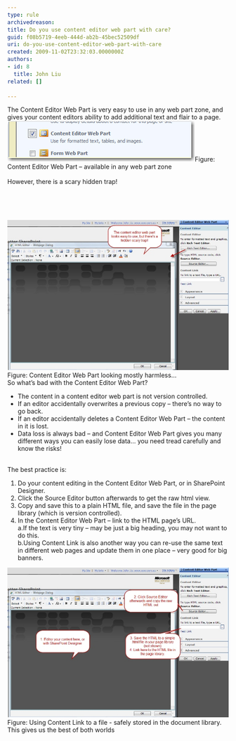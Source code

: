 ```yaml
---
type: rule
archivedreason: 
title: Do you use content editor web part with care?
guid: f08b5719-4eeb-444d-ab2b-45bec52509df
uri: do-you-use-content-editor-web-part-with-care
created: 2009-11-02T23:32:03.0000000Z
authors:
- id: 8
  title: John Liu
related: []

---
```



The Content Editor Web Part is very easy to use in any web part zone, and gives your content editors ability to add additional text and flair to a page.<br>
<img src="ContentEditorWebPart_Small.jpg" class="ms-rteCustom-ImageArea" alt="" /><span class="ms-rteCustom-FigureNormal">Figure: Content Editor Web Part – available in any web part zone<br>
</span><br>
However, there is a scary hidden trap!

<br><excerpt class='endintro'></excerpt><br>

  <br>
<img src="ContentEditorWebPart02_Small.jpg" class="ms-rteCustom-ImageArea" alt="" /><font class="ms-rteCustom-FigureNormal">Figure: Content Editor Web Part looking mostly harmless...   </font><br>
So what’s bad with the Content Editor Web Part?<br>
<ul>
    <li>The content in a content editor web part is not version controlled. </li>
    <li>If an editor accidentally overwrites a previous copy – there’s no way to go back. </li>
    <li>If an editor accidentally deletes a Content Editor Web Part – the content in it is lost. </li>
    <li>Data loss is always bad – and Content Editor Web Part gives you many different ways you can easily lose data... you need tread carefully and know the risks! </li>
</ul>
<br>
The best practice is: <br>
<ol>
    <li>Do your content editing in the Content Editor Web Part, or in SharePoint Designer.</li>
    <li>Click the Source Editor button afterwards to get the raw html view. </li>
    <li>Copy and save this to a plain HTML file, and save the file in the page library (which is version controlled). </li>
    <li>In the Content Editor Web Part – link to the HTML page’s URL.<br>
    a.If the text is very tiny – may be just a big heading, you may not want to do this.<br>
    b.Using Content Link is also another way you can re-use the same text in different web pages and update them in one place – very good for big banners. </li>
</ol>
<img src="ContentEditorWebPart03_Small.jpg" class="ms-rteCustom-ImageArea" alt="" /> <font class="ms-rteCustom-FigureNormal">Figure: Using Content Link to a file - safely stored in the document library. This gives us the best of both worlds </font>




